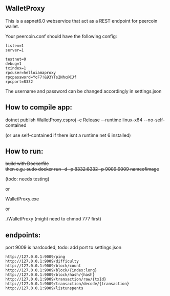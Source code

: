 
## WalletProxy


This is a aspnet6.0 webservice that act as a REST endpoint for peercoin wallet.

Your peercoin.conf should have the following config:
```
listen=1
server=1
 
testnet=0
debug=1
txindex=1
rpcuser=helloiamaproxy
rpcpassword=YcF7!&93YTs2Nhc@CJf
rpcport=8332
```
The username and password can be changed accordingly in settings.json

## How to compile app:
dotnet publish WalletProxy.csproj -c Release --runtime linux-x64 --no-self-contained

(or use self-contained if there isnt a runtime net 6 installed)

## How to run:
~~build with Dockerfile~~  
~~then e.g.: sudo docker run -d -p 8332:8332 -p 9009:9009 nameofimage~~

(todo: needs testing)

or 

WalletProxy.exe 

or 

./WalletProxy (might need to chmod 777 first)

## endpoints:
port 9009 is hardcoded, todo: add port to settings.json
```
http://127.0.0.1:9009/ping
http://127.0.0.1:9009/difficulty
http://127.0.0.1:9009/block/count
http://127.0.0.1:9009/block/{index:long}
http://127.0.0.1:9009/block/hash/{hash}
http://127.0.0.1:9009/transaction/raw/{txId}
http://127.0.0.1:9009/transaction/decode/{transaction}
http://127.0.0.1:9009/listunspents
``` 